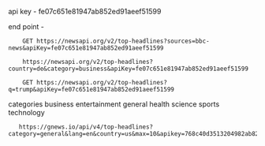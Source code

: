 api key - fe07c651e81947ab852ed91aeef51599

end point - 

        GET https://newsapi.org/v2/top-headlines?sources=bbc-news&apiKey=fe07c651e81947ab852ed91aeef51599

        https://newsapi.org/v2/top-headlines?country=de&category=business&apiKey=fe07c651e81947ab852ed91aeef51599

        GET https://newsapi.org/v2/top-headlines?q=trump&apiKey=fe07c651e81947ab852ed91aeef51599


categories
       business
       entertainment
       general
       health
       science
       sports
       technology 




       https://gnews.io/api/v4/top-headlines?category=general&lang=en&country=us&max=10&apikey=768c40d3513204982ab829cecf984b3b